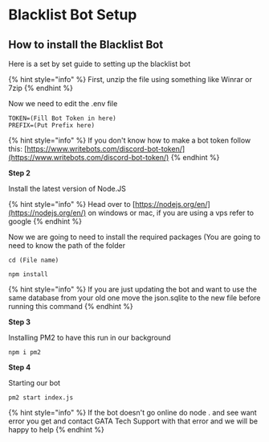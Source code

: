 # Blacklist Bot Setup

## How to install the Blacklist Bot

Here is a set by set guide to setting up the blacklist bot

{% hint style="info" %}
First, unzip the file using something like Winrar or 7zip
{% endhint %}

Now we need to edit the .env file

```
TOKEN=(Fill Bot Token in here)
PREFIX=(Put Prefix here)
```

{% hint style="info" %}
 If you don't know how to make a bot token follow this: [https://www.writebots.com/discord-bot-token/](https://www.writebots.com/discord-bot-token/)
{% endhint %}

**Step 2**

Install the latest version of Node.JS

{% hint style="info" %}
Head over to [https://nodejs.org/en/](https://nodejs.org/en/) on windows or mac, if you are using a vps refer to google
{% endhint %}

Now we are going to need to install the required packages \(You are going to need to know the path of the folder

```text
cd (File name)
```

```text
npm install
```

{% hint style="info" %}
If you are just updating the bot and want to use the same database from your old one move the  json.sqlite to the new file before running this command
{% endhint %}

**Step 3**

Installing PM2 to have this run in our background

```text
npm i pm2
```

**Step 4**

Starting our bot

```text
pm2 start index.js
```

{% hint style="info" %}
If the bot doesn't go online do node . and see want error you get and contact GATA Tech Support with that error and we will be happy to help
{% endhint %}

